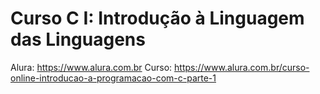 # Curso C I: Introdução à Linguagem das Linguagens

Alura: https://www.alura.com.br
Curso: https://www.alura.com.br/curso-online-introducao-a-programacao-com-c-parte-1
